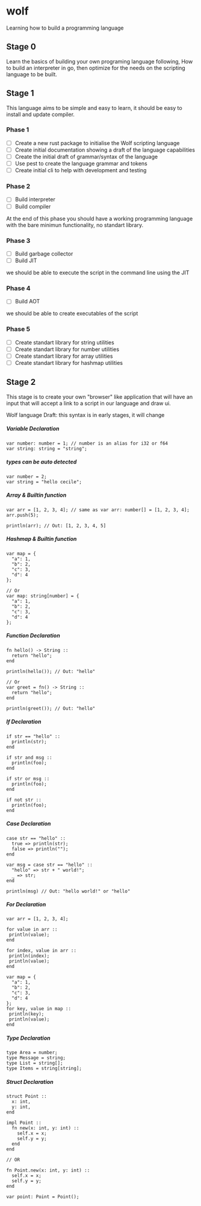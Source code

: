 # wolf
Learning how to build a programming language

## Stage 0
Learn the basics of building your own programing language following, How to build an interpreter in go, then optimize for the needs on the scripting language to be built.

## Stage 1
This language aims to be simple and easy to learn, it should be easy to install and update compiler.

### Phase 1
- [ ] Create a new rust package to initialise the Wolf scripting language
- [ ] Create initial documentation showing a draft of the language capabilities
- [ ] Create the initial draft of grammar/syntax of the language
- [ ] Use pest to create the language grammar and tokens
- [ ] Create initial cli to help with development and testing

### Phase 2
- [ ] Build interpreter
- [ ] Build compiler

At the end  of this phase you should have a working programming language with the bare minimun functionality, no standart library.

### Phase 3
- [ ] Build garbage collector
- [ ] Build JIT

we should be able to execute the script in the command line using the JIT

### Phase 4
- [ ] Build AOT

we should be able to create executables of the script

### Phase 5
- [ ] Create standart library for string utilities
- [ ] Create standart library for number utilities
- [ ] Create standart library for array utilities
- [ ] Create standart library for hashmap utilities

## Stage 2
This stage is to create your own "browser" like application that will have an input that will accept a link to a script in our language and draw ui.



Wolf language Draft:
this syntax is in early stages, it will change

##### Variable Declaration
```
var number: number = 1; // number is an alias for i32 or f64
var string: string = "string";
```

##### types can be auto detected
```
var number = 2;
var string = "hello cecile";
```

##### Array & Builtin function
```
var arr = [1, 2, 3, 4]; // same as var arr: number[] = [1, 2, 3, 4];
arr.push(5);

println(arr); // Out: [1, 2, 3, 4, 5]
```

##### Hashmap & Builtin function
```
var map = { 
  "a": 1, 
  "b": 2, 
  "c": 3, 
  "d": 4 
};

// Or
var map: string[number] = { 
  "a": 1, 
  "b": 2, 
  "c": 3, 
  "d": 4 
};
```

##### Function Declaration
```
fn hello() -> String ::
  return "hello";
end

println(hello()); // Out: "hello"

// Or
var greet = fn() -> String ::
  return "hello";
end

println(greet()); // Out: "hello"
```

##### If Declaration
```
if str == "hello" ::
  println(str);
end

if str and msg ::
  println(foo);
end

if str or msg ::
  println(foo);
end

if not str ::
  println(foo);
end
```

##### Case Declaration
```
case str == "hello" ::
  true => println(str);
  false => println("");
end

var msg = case str == "hello" ::
  "hello" => str + " world!";
  _ => str;
end

println(msg) // Out: "hello world!" or "hello"
```

##### For Declaration
```
var arr = [1, 2, 3, 4];

for value in arr ::
 println(value);
end

for index, value in arr ::
 println(index);
 println(value);
end

var map = {
  "a": 1, 
  "b": 2, 
  "c": 3, 
  "d": 4 
};
for key, value in map ::
 println(key);
 println(value);
end
```

##### Type Declaration
```
type Area = number;
type Message = string;
type List = string[];
type Items = string[string];
```

##### Struct Declaration
```
struct Point ::
  x: int,
  y: int,
end

impl Point ::
  fn new(x: int, y: int) ::
    self.x = x;
    self.y = y;
  end
end

// OR

fn Point.new(x: int, y: int) ::
  self.x = x;
  self.y = y;
end

var point: Point = Point();
```


